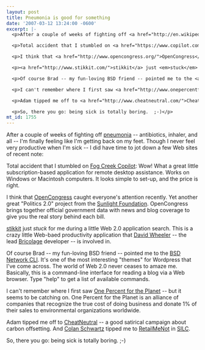 ```yaml
---
layout: post
title: Pneumonia is good for something
date: '2007-03-12 13:24:00 -0600'
excerpt: |-
  <p>After a couple of weeks of fighting off <a href="http://en.wikipedia.org/wiki/Pneumonia">pneumonia</a> -- antibiotics, inhaler, and all -- I'm finally feeling like I'm getting back on my feet. Though I never feel very productive when I'm sick -- I did have time to jot down a few Web sites of recent note:</p>

  <p>Total accident that I stumbled on <a href="https://www.copilot.com/">Fog Creek Copilot</a>: Wow! What a great little subscription-based application for remote desktop assistance. Works on Windows or Macintosh computers. It looks simple to set-up, and the price is right.</p>

  <p>I think that <a href="http://www.opencongress.org/">OpenCongress</a> caught everyone's attention recently. Yet another great "Politics 2.0" project from the <a href="http://www.sunlightfoundation.com/">Sunlight Foundation</a>. OpenCongress brings together official government data with news and blog coverage to give you the real story behind each bill.</p>

  <p><a href="http://www.stikkit.com/">stikkit</a> just <em>stuck</em> for me during a little Web 2.0 application search. This is a crazy little Web-baed productivity application that <a href="http://justatheory.com/">David Wheeler</a> -- the lead <a href="http://bricolage.cc">Bricolage</a> developer -- is involved in. </p>

  <p>Of course Brad -- my fun-loving BSD friend -- pointed me to the <a href="http://bsdnetwork.org/wordpress/">BSD Network CLI</a>. It's one of the most interesting "themes" for Wordpress that I've come across. The world of Web 2.0 never ceases to amaze me. Basically, this is a command-line interface for reading a blog via a Web browser. Type "help" to get a list of available commands.</p>

  <p>I can't remember where I first saw <a href="http://www.onepercentfortheplanet.org/">One Percent for the Planet</a> -- but it seems to be catching on. One Percent for the Planet is an alliance of companies that recognize the true cost of doing business and donate 1% of their sales to environmental organizations worldwide.</p>

  <p>Adam tipped me off to <a href="http://www.cheatneutral.com/">CheatNeutral</a> -- a good satirical campaign about carbon offsetting. And <a href="http://drupal.org/user/58704">Colan Schwartz</a> tipped me to <a href="http://www.retailmenot.com/">RetailMeNot</a> in <a href="http://silcnet.org/">SILC</a>.</p>

  <p>So, there you go: being sick is totally boring.  ;-)</p>
mt_id: 1755
---
```

<p>After a couple of weeks of fighting off <a href="http://en.wikipedia.org/wiki/Pneumonia">pneumonia</a> -- antibiotics, inhaler, and all -- I'm finally feeling like I'm getting back on my feet. Though I never feel very productive when I'm sick -- I did have time to jot down a few Web sites of recent note:</p>

<p>Total accident that I stumbled on <a href="https://www.copilot.com/">Fog Creek Copilot</a>: Wow! What a great little subscription-based application for remote desktop assistance. Works on Windows or Macintosh computers. It looks simple to set-up, and the price is right.</p>

<p>I think that <a href="http://www.opencongress.org/">OpenCongress</a> caught everyone's attention recently. Yet another great "Politics 2.0" project from the <a href="http://www.sunlightfoundation.com/">Sunlight Foundation</a>. OpenCongress brings together official government data with news and blog coverage to give you the real story behind each bill.</p>

<p><a href="http://www.stikkit.com/">stikkit</a> just <em>stuck</em> for me during a little Web 2.0 application search. This is a crazy little Web-baed productivity application that <a href="http://justatheory.com/">David Wheeler</a> -- the lead <a href="http://bricolage.cc">Bricolage</a> developer -- is involved in. </p>

<p>Of course Brad -- my fun-loving BSD friend -- pointed me to the <a href="http://bsdnetwork.org/wordpress/">BSD Network CLI</a>. It's one of the most interesting "themes" for Wordpress that I've come across. The world of Web 2.0 never ceases to amaze me. Basically, this is a command-line interface for reading a blog via a Web browser. Type "help" to get a list of available commands.</p>

<p>I can't remember where I first saw <a href="http://www.onepercentfortheplanet.org/">One Percent for the Planet</a> -- but it seems to be catching on. One Percent for the Planet is an alliance of companies that recognize the true cost of doing business and donate 1% of their sales to environmental organizations worldwide.</p>

<p>Adam tipped me off to <a href="http://www.cheatneutral.com/">CheatNeutral</a> -- a good satirical campaign about carbon offsetting. And <a href="http://drupal.org/user/58704">Colan Schwartz</a> tipped me to <a href="http://www.retailmenot.com/">RetailMeNot</a> in <a href="http://silcnet.org/">SILC</a>.</p>

<p>So, there you go: being sick is totally boring.  ;-)
<!--break--></p>
